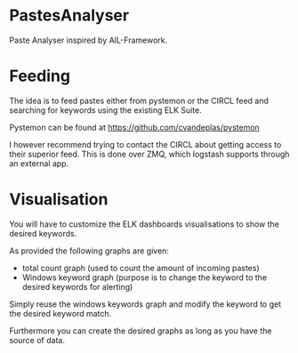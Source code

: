 # PastesAnalyser
Paste Analyser inspired by AIL-Framework.

# Feeding
The idea is to feed pastes either from pystemon or the CIRCL feed and searching for keywords using the existing ELK Suite.

Pystemon can be found at https://github.com/cvandeplas/pystemon

I however recommend trying to contact the CIRCL about getting access to their superior feed. This is done over ZMQ, which logstash supports through an external app.


# Visualisation
You will have to customize the ELK dashboards visualisations to show the desired keywords. 

As provided the following graphs are given:
- total count graph (used to count the amount of incoming pastes)
- Windows keyword graph (purpose is to change the keyword to the desired keywords for alerting)

Simply reuse the windows keywords graph and modify the keyword to get the desired keyword match.

Furthermore you can create the desired graphs as long as you have the source of data.
